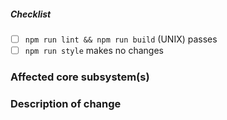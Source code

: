 <!--
Thank you for your pull request. Please provide a description above and review
the requirements below.

Contributors guide: ./docs/CONTRIBUTING.md
-->

<!-- _Please make sure to review and check all of these items:_ -->


##### Checklist
<!-- Remove items that do not apply. For completed items, change [ ] to [x]. -->

- [ ] `npm run lint && npm run build` (UNIX) passes
- [ ] `npm run style` makes no changes

<!-- _NOTE: these things are not required to open a PR and can be done afterwards / while the PR is open._ -->

### Affected core subsystem(s)
<!-- Please provide affected core subsystem(s). -->

### Description of change
<!-- Please provide a description of the change here. -->
